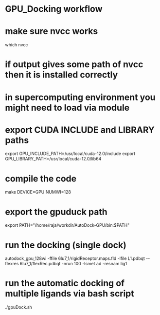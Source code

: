 # GPU_Docking workflow
# make sure nvcc works
which nvcc
# if output gives some path of nvcc then it is installed correctly
# in supercomputing environment you might need to load via module

# export CUDA INCLUDE and LIBRARY paths
export GPU_INCLUDE_PATH=/usr/local/cuda-12.0/include
export GPU_LIBRARY_PATH=/usr/local/cuda-12.0/lib64

# compile the code
make DEVICE=GPU NUMWI=128

# export the gpuduck path
export PATH="/home/raja/workdir/AutoDock-GPU/bin:$PATH"

# run the docking (single dock)
autodock_gpu_128wi -ffile 6lu7_1/rigidReceptor.maps.fld -lfile L1.pdbqt --flexres 6lu7_1/flexRec.pdbqt -nrun 100 -lsmet ad -resnam lig1


# run the automatic docking of multiple ligands via bash script
./gpuDock.sh
